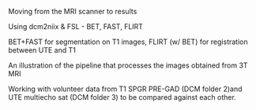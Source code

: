 Moving from the MRI scanner to results

Using dcm2niix & FSL - BET, FAST, FLIRT 

BET+FAST for segmentation on T1 images, FLIRT (w/ BET) for registration between UTE and T1

An illustration of the pipeline that processes the images obtained from 3T MRI 

Working with volunteer data from T1 SPGR PRE-GAD (DCM folder 2)and UTE multiecho sat (DCM folder 3) to be compared against each other.

